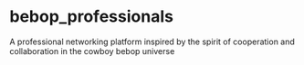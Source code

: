 # bebop_professionals
A professional networking platform inspired by the spirit of cooperation and collaboration in the cowboy bebop universe
